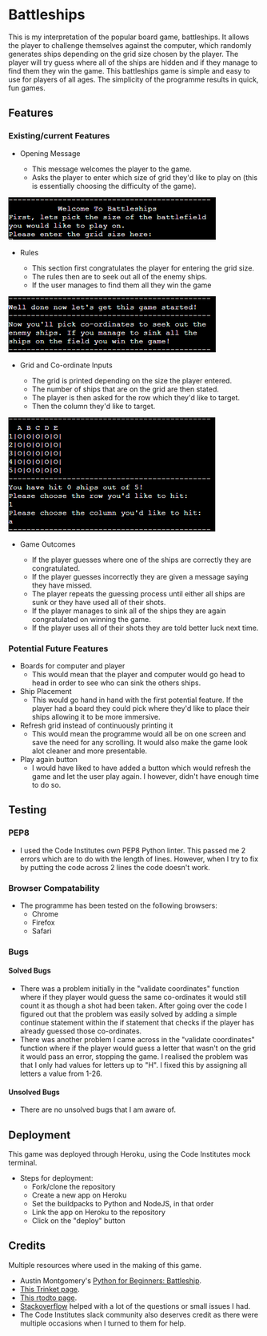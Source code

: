 # Battleships

This is my interpretation of the popular board game, battleships. It allows the player to challenge themselves against the computer, which randomly generates ships depending on the grid size chosen by the player. The player will try guess where all of the ships are hidden and if they manage to find them they win the game.
This battleships game is simple and easy to use for players of all ages. The simplicity of the programme results in quick, fun games.

## Features

### Existing/current Features

* Opening Message

    * This message welcomes the player to the game.
    * Asks the player to enter which size of grid they'd like to play on (this is essentially choosing the difficulty of the game).

![opening message](/assets/images/welcome-message.png)

* Rules

    * This section first congratulates the player for entering the grid size.
    * The rules then are to seek out all of the enemy ships.
    * If the user manages to find them all they win the game 

![rules message](/assets/images/rules-message.png)

* Grid and Co-ordinate Inputs

    * The grid is printed depending on the size the player entered.
    * The number of ships that are on the grid are then stated. 
    * The player is then asked for the row which they'd like to target.
    * Then the column they'd like to target.

![grid and inputs](/assets/images/grid-and-inputs.png)

* Game Outcomes 

    * If the player guesses where one of the ships are correctly they are congratulated.
    * If the player guesses incorrectly they are given a message saying they have missed.
    * The player repeats the guessing process until either all ships are sunk or they have used all of their shots.
    * If the player manages to sink all of the ships they are again congratulated on winning the game.
    * If the player uses all of their shots they are told better luck next time.

### Potential Future Features

* Boards for computer and player
    * This would mean that the player and computer would go head to head in order to see who can sink the others ships.
* Ship Placement
    * This would go hand in hand with the first potential feature. If the player had a board they could pick where they'd like to place their ships allowing it to be more immersive.
* Refresh grid instead of continuously printing it
    * This would mean the programme would all be on one screen and save the need for any scrolling. It would also make the game look alot cleaner and more presentable.
* Play again button
    * I would have liked to have added a button which would refresh the game and let the user play again. I however, didn't have enough time to do so.

## Testing 

### PEP8

* I used the Code Institutes own PEP8 Python linter. This passed me 2 errors which are to do with the length of lines. However, when I try to fix by putting the code across 2 lines the code doesn't work.

### Browser Compatability

* The programme has been tested on the following browsers:
    * Chrome
    * Firefox
    * Safari

### Bugs 

#### Solved Bugs

* There was a problem initially in the "validate coordinates" function where if they player would guess the same co-ordinates it would still count it as though a shot had been taken. After going over the code I figured out that the problem was easily solved by adding a simple continue statement within the if statement that checks if the player has already guessed those co-ordinates.
* There was another problem I came across in the "validate coordinates" function where if the player would guess a letter that wasn't on the grid it would pass an error, stopping the game. I realised the problem was that I only had values for letters up to "H". I fixed this by assigning all letters a value from 1-26.

#### Unsolved Bugs

* There are no unsolved bugs that I am aware of.

## Deployment

This game was deployed through Heroku, using the Code Institutes mock terminal.

* Steps for deployment:
    * Fork/clone the repository
    * Create a new app on Heroku
    * Set the buildpacks to Python and NodeJS, in that order
    * Link the app on Heroku to the repository
    * Click on the "deploy" button


## Credits

Multiple resources where used in the making of this game.

* Austin Montgomery's [Python for Beginners: Battleship](https://bigmonty12.github.io/battleship).
* [This Trinket page](https://trinket.io/python/051179b6d3).
* [This rtodto page](https://rtodto.net/a-simple-battleship-python-script/).
* [Stackoverflow](https://stackoverflow.com/) helped with a lot of the questions or small issues I had.
* The Code Institutes slack community also deserves credit as there were multiple occasions when I turned to them for help.

